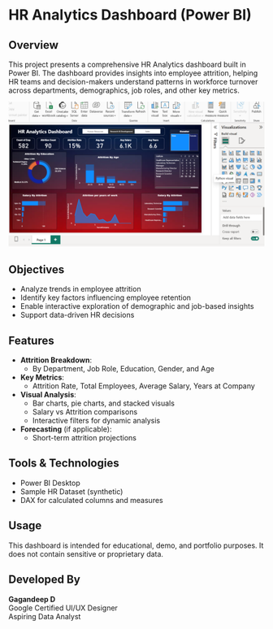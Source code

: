 # HR Analytics Dashboard (Power BI)

## Overview

This project presents a comprehensive HR Analytics dashboard built in Power BI.
The dashboard provides insights into employee attrition, helping HR teams and decision-makers understand patterns in workforce turnover across departments, demographics, job roles, and other key metrics.

![HR Dashboard Preview](https://github.com/gagandeep1763/HR-Data-Analysis-using-PowerBI/blob/main/image%201.png)

## Objectives

- Analyze trends in employee attrition
- Identify key factors influencing employee retention
- Enable interactive exploration of demographic and job-based insights
- Support data-driven HR decisions

## Features

- **Attrition Breakdown**:
  - By Department, Job Role, Education, Gender, and Age
- **Key Metrics**:
  - Attrition Rate, Total Employees, Average Salary, Years at Company
- **Visual Analysis**:
  - Bar charts, pie charts, and stacked visuals
  - Salary vs Attrition comparisons
  - Interactive filters for dynamic analysis
- **Forecasting** (if applicable):
  - Short-term attrition projections

## Tools & Technologies

- Power BI Desktop
- Sample HR Dataset (synthetic)
- DAX for calculated columns and measures

## Usage

This dashboard is intended for educational, demo, and portfolio purposes. It does not contain sensitive or proprietary data.


## Developed By

**Gagandeep D**  
Google Certified UI/UX Designer  
Aspiring Data Analyst




